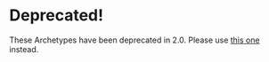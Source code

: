 # Deprecated!
These Archetypes have been deprecated in 2.0. Please use [this one](../../archetype/) instead.